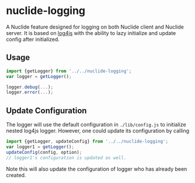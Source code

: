 # nuclide-logging

A Nuclide feature designed for logging on both Nuclide client and Nuclide server. It is based on
[log4js](https://www.npmjs.com/package/log4js) with the ability to lazy initialize and update config
after initialized.

## Usage

```js
import {getLogger} from '../../nuclide-logging';
var logger = getLogger();

logger.debug(...);
logger.error(...);
```

## Update Configuration

The logger will use the default configuration in `./lib/config.js` to initialize nested log4js logger. However, one could update its configuration by calling
```js
import {getLogger, updateConfig} from '../../nuclide-logging';
var logger1 = getLogger();
updateConfig(config, option);
// logger1's configuration is updated as well.
```
Note this will also update the configuration of logger who has already been created.
